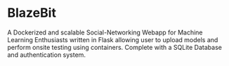 # BlazeBit
A Dockerized and scalable Social-Networking Webapp for Machine Learning Enthusiasts written in Flask allowing user to upload models and perform onsite testing using containers. Complete with a SQLite Database and authentication system.

